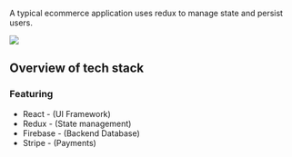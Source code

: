 
A typical ecommerce application uses redux to manage state and persist users. 

![](https://media0.giphy.com/media/9fPqqVyRvqEovw3noc/giphy.webp)


## Overview of tech stack

### Featuring
* React - (UI Framework)
* Redux - (State management)
* Firebase - (Backend Database)
* Stripe - (Payments)
